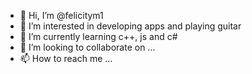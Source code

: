 - 👋 Hi, I’m @felicitym1
- 👀 I’m interested in developing apps and playing guitar
- 🌱 I’m currently learning c++, js and c#
- 💞️ I’m looking to collaborate on ...
- 📫 How to reach me ...

<!---
felicitym1/felicitym1 is a ✨ special ✨ repository because its `README.md` (this file) appears on your GitHub profile.
You can click the Preview link to take a look at your changes.
--->
